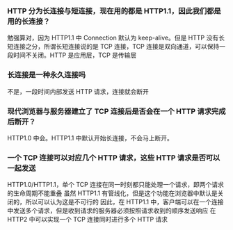 <!-- @format -->

### HTTP 分为长连接与短连接，现在用的都是 HTTP1.1，因此我们都是用的长连接？

勉强算对，因为 HTTP1.1 中 Connection 默认为 keep-alive。但是 HTTP 没有长短连接之分，所谓长短连接说的是 TCP 连接，TCP 连接是双向通道，可以保持一段时间不关闭。HTTP 是应用层，TCP 是传输层

### 长连接是一种永久连接吗

不是，一段时间内部发送 HTTP 请求，连接就会断开

### 现代浏览器与服务器建立了 TCP 连接后是否会在一个 HTTP 请求完成后断开？

HTTP1.0 中会。HTTP1.1 中默认开始长连接，不会马上断开。

### 一个 TCP 连接可以对应几个 HTTP 请求，这些 HTTP 请求是否可以一起发送

HTTP1.0/HTTP1.1，单个 TCP 连接在同一时刻都只能处理一个请求，即两个请求的生命周期不能重叠
虽然 HTTP1.1 有管线化，但是这个功能在浏览器中默认是关闭的，所以可以认为这是不可行的
因此，在 HTTP1.1 中，客户端可以在一个连接中发送多个请求，但是收到请求的服务器必须按照请求收到的顺序发送响应
在 HTTP2 中可以实现一个 TCP 连接同时进行多个 HTTP 请求
